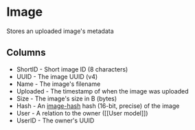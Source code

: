 # Image
Stores an uploaded image's metadata

## Columns
- ShortID - Short image ID (8 characters)
- UUID - The image UUID (v4)
- Name - The image's filename
- Uploaded - The timestamp of when the image was uploaded
- Size - The image's size in B (bytes)
- Hash - An [image-hash](https://github.com/danm/image-hash) hash (16-bit, precise) of the image
- User - A relation to the owner ([[User model]])
- UserID - The owner's UUID